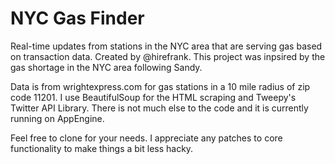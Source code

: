 NYC Gas Finder
============

Real-time updates from stations in the NYC area that are serving gas based on transaction data. Created by @hirefrank. This project was inpsired by the gas shortage in the NYC area following Sandy.

Data is from wrightexpress.com for gas stations in a 10 mile radius of zip code 11201. I use BeautifulSoup for the HTML scraping and Tweepy's Twitter API Library. There is not much else to the code and it is currently running on AppEngine. 

Feel free to clone for your needs. I appreciate any patches to core functionality to make things a bit less hacky.
